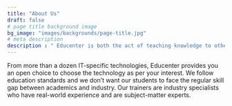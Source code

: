 ```yaml
---
title: "About Us"
draft: false
# page title background image
bg_image: "images/backgrounds/page-title.jpg"
# meta description
description : " Educenter is both the act of teaching knowledge to others and the act of receiving knowledge from someone else. Education also refers to the knowledge received through schooling or instruction and to the institution of teaching as a whole."
---
```


From more than a dozen IT-specific technologies, Educenter provides you an open choice to choose the technology as per your interest. We follow education standards and we don’t want our students to face the regular skill gap between academics and industry. Our trainers are industry specialists who have real-world experience and are subject-matter experts. 
